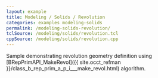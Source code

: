 ```yaml
---
layout: example
title: Modeling / Solids / Revolution
categories: examples modeling-solids
permalink: /modeling-solids-revolution/
tclSource: /modeling/solids/revolution.tcl
cppSource: /modeling/solids/revolution.cpp
---
```


Sample demonstrating revolution geometry definition using [BRepPrimAPI_MakeRevol]({{ site.occt_refman }}/class_b_rep_prim_a_p_i___make_revol.html) algorithm.
